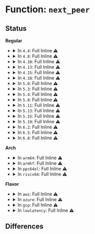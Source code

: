 # Function: <code>next_peer</code>

## Status
<b>Regular</b>
<ul>
<li>
<details>
<summary>In <code>4.4</code>: Full Inline ⚠️</summary>

**Collision:** Unique Static

**Inline:** Full

**Transformation:** False

**Instances:**

```
In fs/pnode.c (ffffffff8123cafb)
Location: fs/pnode.c:17
Inline: True
Inline callers:
  - fs/pnode.c:next_group
  - fs/pnode.c:next_group
  - fs/pnode.c:get_dominating_id
  - fs/pnode.c:change_mnt_propagation
  - fs/pnode.c:change_mnt_propagation
  - fs/pnode.c:propagate_mnt
  - fs/pnode.c:propagate_mnt
  - fs/pnode.c:propagate_mnt
```
</details>
</li>
<li>
<details>
<summary>In <code>4.8</code>: Full Inline ⚠️</summary>

**Collision:** Unique Static

**Inline:** Full

**Transformation:** False

**Instances:**

```
In fs/pnode.c (ffffffff812651d8)
Location: fs/pnode.c:17
Inline: True
Inline callers:
  - fs/pnode.c:propagate_mnt
  - fs/pnode.c:propagate_mnt
  - fs/pnode.c:propagate_mnt
  - fs/pnode.c:next_group
  - fs/pnode.c:next_group
  - fs/pnode.c:change_mnt_propagation
  - fs/pnode.c:change_mnt_propagation
  - fs/pnode.c:get_dominating_id
```
</details>
</li>
<li>
<details>
<summary>In <code>4.10</code>: Full Inline ⚠️</summary>

**Collision:** Unique Static

**Inline:** Full

**Transformation:** False

**Instances:**

```
In fs/pnode.c (ffffffff81278608)
Location: fs/pnode.c:17
Inline: True
Inline callers:
  - fs/pnode.c:propagate_mnt
  - fs/pnode.c:propagate_mnt
  - fs/pnode.c:propagate_mnt
  - fs/pnode.c:next_group
  - fs/pnode.c:next_group
  - fs/pnode.c:change_mnt_propagation
  - fs/pnode.c:change_mnt_propagation
  - fs/pnode.c:get_dominating_id
```
</details>
</li>
<li>
<details>
<summary>In <code>4.13</code>: Full Inline ⚠️</summary>

**Collision:** Unique Static

**Inline:** Full

**Transformation:** False

**Instances:**

```
In fs/pnode.c (ffffffff81285938)
Location: fs/pnode.c:17
Inline: True
Inline callers:
  - fs/pnode.c:propagate_mnt
  - fs/pnode.c:propagate_mnt
  - fs/pnode.c:propagate_mnt
  - fs/pnode.c:next_group
  - fs/pnode.c:next_group
  - fs/pnode.c:change_mnt_propagation
  - fs/pnode.c:change_mnt_propagation
  - fs/pnode.c:get_dominating_id
```
</details>
</li>
<li>
<details>
<summary>In <code>4.15</code>: Full Inline ⚠️</summary>

**Collision:** Unique Static

**Inline:** Full

**Transformation:** False

**Instances:**

```
In fs/pnode.c (ffffffff812a83b8)
Location: fs/pnode.c:17
Inline: True
Inline callers:
  - fs/pnode.c:propagate_mnt
  - fs/pnode.c:propagate_mnt
  - fs/pnode.c:propagate_mnt
  - fs/pnode.c:next_group
  - fs/pnode.c:next_group
  - fs/pnode.c:change_mnt_propagation
  - fs/pnode.c:change_mnt_propagation
  - fs/pnode.c:get_dominating_id
```
</details>
</li>
<li>
<details>
<summary>In <code>4.18</code>: Full Inline ⚠️</summary>

**Collision:** Unique Static

**Inline:** Full

**Transformation:** False

**Instances:**

```
In fs/pnode.c (ffffffff812cef58)
Location: fs/pnode.c:17
Inline: True
Inline callers:
  - fs/pnode.c:propagate_mnt
  - fs/pnode.c:propagate_mnt
  - fs/pnode.c:propagate_mnt
  - fs/pnode.c:next_group
  - fs/pnode.c:next_group
  - fs/pnode.c:change_mnt_propagation
  - fs/pnode.c:change_mnt_propagation
  - fs/pnode.c:get_dominating_id
```
</details>
</li>
<li>
<details>
<summary>In <code>5.0</code>: Full Inline ⚠️</summary>

**Collision:** Unique Static

**Inline:** Full

**Transformation:** False

**Instances:**

```
In fs/pnode.c (ffffffff812e42c8)
Location: fs/pnode.c:18
Inline: True
Inline callers:
  - fs/pnode.c:propagate_mnt
  - fs/pnode.c:propagate_mnt
  - fs/pnode.c:propagate_mnt
  - fs/pnode.c:next_group
  - fs/pnode.c:next_group
  - fs/pnode.c:change_mnt_propagation
  - fs/pnode.c:change_mnt_propagation
  - fs/pnode.c:get_dominating_id
```
</details>
</li>
<li>
<details>
<summary>In <code>5.3</code>: Full Inline ⚠️</summary>

**Collision:** Unique Static

**Inline:** Full

**Transformation:** False

**Instances:**

```
In fs/pnode.c (ffffffff81302ac7)
Location: fs/pnode.c:17
Inline: True
Inline callers:
  - fs/pnode.c:propagate_mnt
  - fs/pnode.c:propagate_mnt
  - fs/pnode.c:propagate_mnt
  - fs/pnode.c:next_group
  - fs/pnode.c:next_group
  - fs/pnode.c:change_mnt_propagation
  - fs/pnode.c:change_mnt_propagation
  - fs/pnode.c:get_dominating_id
```
</details>
</li>
<li>
<details>
<summary>In <code>5.4</code>: Full Inline ⚠️</summary>

**Collision:** Unique Static

**Inline:** Full

**Transformation:** False

**Instances:**

```
In fs/pnode.c (ffffffff81315b47)
Location: fs/pnode.c:17
Inline: True
Inline callers:
  - fs/pnode.c:propagate_mnt
  - fs/pnode.c:propagate_mnt
  - fs/pnode.c:propagate_mnt
  - fs/pnode.c:next_group
  - fs/pnode.c:next_group
  - fs/pnode.c:change_mnt_propagation
  - fs/pnode.c:change_mnt_propagation
  - fs/pnode.c:get_dominating_id
```
</details>
</li>
<li>
<details>
<summary>In <code>5.8</code>: Full Inline ⚠️</summary>

**Collision:** Unique Static

**Inline:** Full

**Transformation:** False

**Instances:**

```
In fs/pnode.c (ffffffff8134f979)
Location: fs/pnode.c:17
Inline: True
Inline callers:
  - fs/pnode.c:propagate_umount
  - fs/pnode.c:propagate_umount
  - fs/pnode.c:propagate_mount_unlock
  - fs/pnode.c:propagate_mount_unlock
  - fs/pnode.c:propagate_mount_busy
  - fs/pnode.c:propagate_mount_busy
  - fs/pnode.c:propagate_mnt
  - fs/pnode.c:propagate_mnt
  - fs/pnode.c:propagate_mnt
  - fs/pnode.c:next_group
  - fs/pnode.c:next_group
  - fs/pnode.c:get_dominating_id
```
</details>
</li>
<li>
<details>
<summary>In <code>5.11</code>: Full Inline ⚠️</summary>

**Collision:** Unique Static

**Inline:** Full

**Transformation:** False

**Instances:**

```
In fs/pnode.c (ffffffff8135c377)
Location: fs/pnode.c:17
Inline: True
Inline callers:
  - fs/pnode.c:propagate_mnt
  - fs/pnode.c:propagate_mnt
  - fs/pnode.c:propagate_mnt
  - fs/pnode.c:next_group
  - fs/pnode.c:next_group
  - fs/pnode.c:propagation_next
  - fs/pnode.c:get_dominating_id
```
</details>
</li>
<li>
<details>
<summary>In <code>5.13</code>: Full Inline ⚠️</summary>

**Collision:** Unique Static

**Inline:** Full

**Transformation:** False

**Instances:**

```
In fs/pnode.c (ffffffff81362e37)
Location: fs/pnode.c:17
Inline: True
Inline callers:
  - fs/pnode.c:propagate_mnt
  - fs/pnode.c:propagate_mnt
  - fs/pnode.c:propagate_mnt
  - fs/pnode.c:next_group
  - fs/pnode.c:next_group
  - fs/pnode.c:propagation_next
  - fs/pnode.c:change_mnt_propagation
  - fs/pnode.c:change_mnt_propagation
  - fs/pnode.c:get_dominating_id
```
</details>
</li>
<li>
<details>
<summary>In <code>5.15</code>: Full Inline ⚠️</summary>

**Collision:** Unique Static

**Inline:** Full

**Transformation:** False

**Instances:**

```
In fs/pnode.c (ffffffff813b1637)
Location: fs/pnode.c:17
Inline: True
Inline callers:
  - fs/pnode.c:propagate_mnt
  - fs/pnode.c:propagate_mnt
  - fs/pnode.c:propagate_mnt
  - fs/pnode.c:next_group
  - fs/pnode.c:next_group
  - fs/pnode.c:propagation_next
  - fs/pnode.c:change_mnt_propagation
  - fs/pnode.c:change_mnt_propagation
  - fs/pnode.c:get_dominating_id
```
</details>
</li>
<li>
<details>
<summary>In <code>5.19</code>: Full Inline ⚠️</summary>

**Collision:** Unique Static

**Inline:** Full

**Transformation:** False

**Instances:**

```
In fs/pnode.c (ffffffff814365b7)
Location: fs/pnode.c:17
Inline: True
Inline callers:
  - fs/pnode.c:propagate_mnt
  - fs/pnode.c:propagate_mnt
  - fs/pnode.c:propagate_mnt
  - fs/pnode.c:next_group
  - fs/pnode.c:next_group
  - fs/pnode.c:propagation_next
  - fs/pnode.c:change_mnt_propagation
  - fs/pnode.c:change_mnt_propagation
  - fs/pnode.c:get_dominating_id
```
</details>
</li>
<li>
<details>
<summary>In <code>6.2</code>: Full Inline ⚠️</summary>

**Collision:** Unique Static

**Inline:** Full

**Transformation:** False

**Instances:**

```
In fs/pnode.c (ffffffff814c45e7)
Location: fs/pnode.c:17
Inline: True
Inline callers:
  - fs/pnode.c:propagate_mnt
  - fs/pnode.c:propagate_mnt
  - fs/pnode.c:propagate_mnt
  - fs/pnode.c:next_group
  - fs/pnode.c:next_group
  - fs/pnode.c:propagation_next
  - fs/pnode.c:change_mnt_propagation
  - fs/pnode.c:change_mnt_propagation
  - fs/pnode.c:get_dominating_id
```
</details>
</li>
<li>
<details>
<summary>In <code>6.5</code>: Full Inline ⚠️</summary>

**Collision:** Unique Static

**Inline:** Full

**Transformation:** False

**Instances:**

```
In fs/pnode.c (ffffffff814f99d7)
Location: fs/pnode.c:17
Inline: True
Inline callers:
  - fs/pnode.c:propagate_mnt
  - fs/pnode.c:propagate_mnt
  - fs/pnode.c:propagate_mnt
  - fs/pnode.c:next_group
  - fs/pnode.c:next_group
  - fs/pnode.c:propagation_next
  - fs/pnode.c:change_mnt_propagation
  - fs/pnode.c:change_mnt_propagation
  - fs/pnode.c:get_dominating_id
```
</details>
</li>
<li>
<details>
<summary>In <code>6.8</code>: Full Inline ⚠️</summary>

**Collision:** Unique Static

**Inline:** Full

**Transformation:** False

**Instances:**

```
In fs/pnode.c (ffffffff8152e237)
Location: fs/pnode.c:17
Inline: True
Inline callers:
  - fs/pnode.c:propagate_mnt
  - fs/pnode.c:propagate_mnt
  - fs/pnode.c:propagate_mnt
  - fs/pnode.c:next_group
  - fs/pnode.c:next_group
  - fs/pnode.c:propagation_next
  - fs/pnode.c:change_mnt_propagation
  - fs/pnode.c:change_mnt_propagation
  - fs/pnode.c:get_dominating_id
```
</details>
</li>
</ul>
<b>Arch</b>
<ul>
<li>
<details>
<summary>In <code>arm64</code>: Full Inline ⚠️</summary>

**Collision:** Unique Static

**Inline:** Full

**Transformation:** False

**Instances:**

```
In fs/pnode.c (ffff8000103cc52c)
Location: fs/pnode.c:17
Inline: True
Inline callers:
  - fs/pnode.c:propagate_mnt
  - fs/pnode.c:propagate_mnt
  - fs/pnode.c:propagate_mnt
  - fs/pnode.c:next_group
  - fs/pnode.c:next_group
  - fs/pnode.c:change_mnt_propagation
  - fs/pnode.c:change_mnt_propagation
  - fs/pnode.c:get_dominating_id
```
</details>
</li>
<li>
<details>
<summary>In <code>armhf</code>: Full Inline ⚠️</summary>

**Collision:** Unique Static

**Inline:** Full

**Transformation:** False

**Instances:**

```
In fs/pnode.c (c05a8100)
Location: fs/pnode.c:17
Inline: True
Inline callers:
  - fs/pnode.c:propagate_mnt
  - fs/pnode.c:propagate_mnt
  - fs/pnode.c:propagate_mnt
  - fs/pnode.c:next_group
  - fs/pnode.c:next_group
  - fs/pnode.c:change_mnt_propagation
  - fs/pnode.c:change_mnt_propagation
  - fs/pnode.c:get_dominating_id
```
</details>
</li>
<li>
<details>
<summary>In <code>ppc64el</code>: Full Inline ⚠️</summary>

**Collision:** Unique Static

**Inline:** Full

**Transformation:** False

**Instances:**

```
In fs/pnode.c (c0000000004cdc74)
Location: fs/pnode.c:17
Inline: True
Inline callers:
  - fs/pnode.c:propagate_mnt
  - fs/pnode.c:propagate_mnt
  - fs/pnode.c:propagate_mnt
  - fs/pnode.c:next_group
  - fs/pnode.c:next_group
  - fs/pnode.c:change_mnt_propagation
  - fs/pnode.c:change_mnt_propagation
  - fs/pnode.c:get_dominating_id
```
</details>
</li>
<li>
<details>
<summary>In <code>riscv64</code>: Full Inline ⚠️</summary>

**Collision:** Unique Static

**Inline:** Full

**Transformation:** False

**Instances:**

```
In fs/pnode.c (ffffffe000289a38)
Location: fs/pnode.c:17
Inline: True
Inline callers:
  - fs/pnode.c:propagate_mnt
  - fs/pnode.c:propagate_mnt
  - fs/pnode.c:propagate_mnt
  - fs/pnode.c:next_group
  - fs/pnode.c:next_group
  - fs/pnode.c:change_mnt_propagation
  - fs/pnode.c:change_mnt_propagation
  - fs/pnode.c:get_dominating_id
```
</details>
</li>
</ul>
<b>Flavor</b>
<ul>
<li>
<details>
<summary>In <code>aws</code>: Full Inline ⚠️</summary>

**Collision:** Unique Static

**Inline:** Full

**Transformation:** False

**Instances:**

```
In fs/pnode.c (ffffffff8130e127)
Location: fs/pnode.c:17
Inline: True
Inline callers:
  - fs/pnode.c:propagate_mnt
  - fs/pnode.c:propagate_mnt
  - fs/pnode.c:propagate_mnt
  - fs/pnode.c:next_group
  - fs/pnode.c:next_group
  - fs/pnode.c:change_mnt_propagation
  - fs/pnode.c:change_mnt_propagation
  - fs/pnode.c:get_dominating_id
```
</details>
</li>
<li>
<details>
<summary>In <code>azure</code>: Full Inline ⚠️</summary>

**Collision:** Unique Static

**Inline:** Full

**Transformation:** False

**Instances:**

```
In fs/pnode.c (ffffffff812fed37)
Location: fs/pnode.c:17
Inline: True
Inline callers:
  - fs/pnode.c:propagate_mnt
  - fs/pnode.c:propagate_mnt
  - fs/pnode.c:propagate_mnt
  - fs/pnode.c:next_group
  - fs/pnode.c:next_group
  - fs/pnode.c:change_mnt_propagation
  - fs/pnode.c:change_mnt_propagation
  - fs/pnode.c:get_dominating_id
```
</details>
</li>
<li>
<details>
<summary>In <code>gcp</code>: Full Inline ⚠️</summary>

**Collision:** Unique Static

**Inline:** Full

**Transformation:** False

**Instances:**

```
In fs/pnode.c (ffffffff8130bf17)
Location: fs/pnode.c:17
Inline: True
Inline callers:
  - fs/pnode.c:propagate_mnt
  - fs/pnode.c:propagate_mnt
  - fs/pnode.c:propagate_mnt
  - fs/pnode.c:next_group
  - fs/pnode.c:next_group
  - fs/pnode.c:change_mnt_propagation
  - fs/pnode.c:change_mnt_propagation
  - fs/pnode.c:get_dominating_id
```
</details>
</li>
<li>
<details>
<summary>In <code>lowlatency</code>: Full Inline ⚠️</summary>

**Collision:** Unique Static

**Inline:** Full

**Transformation:** False

**Instances:**

```
In fs/pnode.c (ffffffff8131d747)
Location: fs/pnode.c:17
Inline: True
Inline callers:
  - fs/pnode.c:propagate_mnt
  - fs/pnode.c:propagate_mnt
  - fs/pnode.c:propagate_mnt
  - fs/pnode.c:next_group
  - fs/pnode.c:next_group
  - fs/pnode.c:change_mnt_propagation
  - fs/pnode.c:change_mnt_propagation
  - fs/pnode.c:get_dominating_id
```
</details>
</li>
</ul>

## Differences
